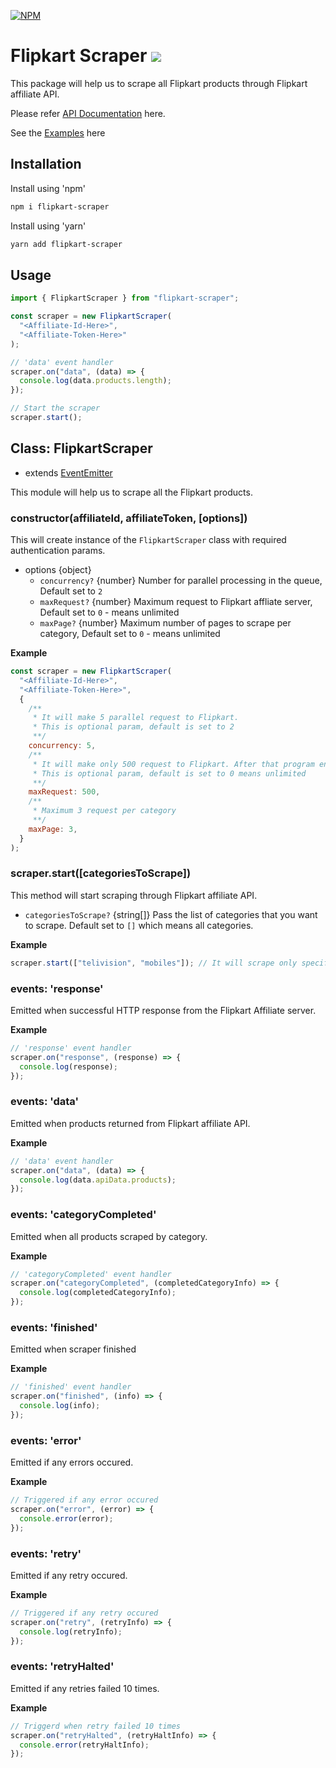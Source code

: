 [![NPM](https://nodei.co/npm/flipkart-scraper.png)](https://nodei.co/npm/flipkart-scraper/)

# Flipkart Scraper ![](https://github.com/hi-imcodeman/flipkart-scraper/workflows/CI/badge.svg)

This package will help us to scrape all Flipkart products through Flipkart affiliate API.

Please refer [API Documentation](https://hi-imcodeman.github.io/flipkart-scraper) here.

See the [Examples](https://github.com/hi-imcodeman/flipkart-scraper/tree/master/examples) here

## Installation

Install using 'npm'

```sh
npm i flipkart-scraper
```

Install using 'yarn'

```sh
yarn add flipkart-scraper
```

## Usage

```javascript
import { FlipkartScraper } from "flipkart-scraper";

const scraper = new FlipkartScraper(
  "<Affiliate-Id-Here>",
  "<Affiliate-Token-Here>"
);

// 'data' event handler
scraper.on("data", (data) => {
  console.log(data.products.length);
});

// Start the scraper
scraper.start();
```

## Class: FlipkartScraper

- extends [EventEmitter](https://nodejs.org/api/events.html#events_class_eventemitter)

This module will help us to scrape all the Flipkart products.

### constructor(affiliateId, affiliateToken, [options])

This will create instance of the `FlipkartScraper` class with required authentication params.

- options {object}
  - `concurrency?` {number} Number for parallel processing in the queue, Default set to `2`
  - `maxRequest?` {number} Maximum request to Flipkart affliate server, Default set to `0` - means unlimited
  - `maxPage?` {number} Maximum number of pages to scrape per category, Default set to `0` - means unlimited

**Example**

```javascript
const scraper = new FlipkartScraper(
  "<Affiliate-Id-Here>",
  "<Affiliate-Token-Here>",
  {
    /**
     * It will make 5 parallel request to Flipkart.
     * This is optional param, default is set to 2
     **/
    concurrency: 5,
    /**
     * It will make only 500 request to Flipkart. After that program ends.
     * This is optional param, default is set to 0 means unlimited
     **/
    maxRequest: 500,
    /**
     * Maximum 3 request per category
     **/
    maxPage: 3,
  }
);
```

### scraper.start([categoriesToScrape])

This method will start scraping through Flipkart affiliate API.

- `categoriesToScrape?` {string[]} Pass the list of categories that you want to scrape. Default set to `[]` which means all categories.

**Example**

```javascript
scraper.start(["telivision", "mobiles"]); // It will scrape only specified categories
```

### events: 'response'

Emitted when successful HTTP response from the Flipkart Affiliate server.

**Example**

```javascript
// 'response' event handler
scraper.on("response", (response) => {
  console.log(response);
});
```

### events: 'data'

Emitted when products returned from Flipkart affiliate API.

**Example**

```javascript
// 'data' event handler
scraper.on("data", (data) => {
  console.log(data.apiData.products);
});
```

### events: 'categoryCompleted'

Emitted when all products scraped by category.

**Example**

```javascript
// 'categoryCompleted' event handler
scraper.on("categoryCompleted", (completedCategoryInfo) => {
  console.log(completedCategoryInfo);
});
```

### events: 'finished'

Emitted when scraper finished

**Example**

```javascript
// 'finished' event handler
scraper.on("finished", (info) => {
  console.log(info);
});
```

### events: 'error'

Emitted if any errors occured.

**Example**

```javascript
// Triggered if any error occured
scraper.on("error", (error) => {
  console.error(error);
});
```

### events: 'retry'

Emitted if any retry occured.

**Example**

```javascript
// Triggered if any retry occured
scraper.on("retry", (retryInfo) => {
  console.log(retryInfo);
});
```

### events: 'retryHalted'

Emitted if any retries failed 10 times.

**Example**

```javascript
// Triggerd when retry failed 10 times
scraper.on("retryHalted", (retryHaltInfo) => {
  console.error(retryHaltInfo);
});
```

